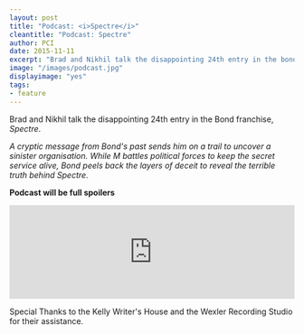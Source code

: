 ```yaml
---
layout: post
title: "Podcast: <i>Spectre</i>"
cleantitle: "Podcast: Spectre"
author: PCI
date: 2015-11-11
excerpt: "Brad and Nikhil talk the disappointing 24th entry in the bond franchise, Spectre."
image: "/images/podcast.jpg"
displayimage: "yes"
tags: 
- feature
---
```


Brad and Nikhil talk the disappointing 24th entry in the Bond franchise, *Spectre*.

*A cryptic message from Bond's past sends him on a trail to uncover a sinister organisation. While M battles political forces to keep the secret service alive, Bond peels back the layers of deceit to reveal the terrible truth behind Spectre.*

**Podcast will be full spoilers**

<iframe width="100%" height="166" scrolling="no" frameborder="no" src="https://w.soundcloud.com/player/?url=https%3A//api.soundcloud.com/tracks/232666409&amp;color=ff5500&amp;auto_play=false&amp;hide_related=false&amp;show_comments=true&amp;show_user=true&amp;show_reposts=false"></iframe>

Special Thanks to the Kelly Writer's House and the Wexler Recording Studio for their assistance.
